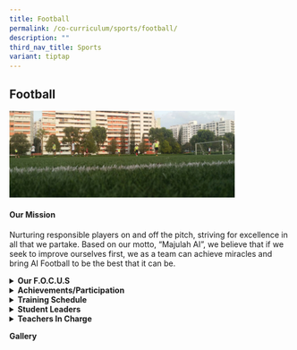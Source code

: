 ```yaml
---
title: Football
permalink: /co-curriculum/sports/football/
description: ""
third_nav_title: Sports
variant: tiptap
---
```

<h2>Football</h2>
<div class="isomer-image-wrapper">
<img style="width: 80%;" height="auto" width="100%" src="/images/football%20banner.jpg">
</div>
<h4><strong>Our Mission</strong></h4>
<p>Nurturing responsible players on and off the pitch, striving for excellence
in all that we partake. Based on our motto, “Majulah AI”, we believe that
if we seek to improve ourselves first, we as a team can achieve miracles
and bring AI Football to be the best that it can be.</p>
<div data-type="detailGroup" class="isomer-accordion-group isomer-accordion isomer-accordion-white">
<details class="isomer-details">
<summary><strong>Our F.O.C.U.S</strong>
</summary>
<div data-type="detailsContent" class="isomer-details-content">
<p></p>
<table style="minWidth: 50px">
<colgroup>
<col>
<col>
</colgroup>
<tbody>
<tr>
<th rowspan="1" colspan="1">
<p>Fitness:</p>
</th>
<td rowspan="1" colspan="1">
<p><em>Speed, Agility, Power, Flexibility</em>
</p>
</td>
</tr>
<tr>
<th rowspan="1" colspan="1">
<p>Order:</p>
</th>
<td rowspan="1" colspan="1">
<p><em>Cheering and positive remarks, always!<br>Punctuality at all sessions.</em>
</p>
</td>
</tr>
<tr>
<th rowspan="1" colspan="1">
<p>Concentration:</p>
</th>
<td rowspan="1" colspan="1">
<p><em>Focus on the Ball, Game, Presence and Training.</em>
</p>
</td>
</tr>
<tr>
<th rowspan="1" colspan="1">
<p>Unity:</p>
</th>
<td rowspan="1" colspan="1">
<p><em>Encourage each other to press on.<br>Perform a structured warm-up and united cheer before each match.<br>Compliment good play and effort.</em>
</p>
</td>
</tr>
<tr>
<th rowspan="1" colspan="1">
<p>Sportsmanship:</p>
</th>
<td rowspan="1" colspan="1">
<p><em>Play to the whistle and respect the referee’s decision.<br>Display your skills and fitness on the field.<br>Stay cool and focused.<br>Winning is not everything! Bettering yourself is everything, so keep improving!<br>Thank all opponents and officials after each game.</em>
</p>
</td>
</tr>
</tbody>
</table>
<blockquote>
<p><em>"Playing and competing in football made me realise the importance of teamwork and care for each other. We became more courageous when trying new skills and through winning, we display the value of excellence. It has been an amazing experience for me these three years with the great memories, sweat and tears training and playing with the team."<br></em>
</p>
<p><strong>- Reyes Inigo Miguel Andrade 3N1</strong>
</p>
</blockquote>
<h4></h4>
</div>
</details>
</div>
<div data-type="detailGroup" class="isomer-accordion-group isomer-accordion isomer-accordion-white">
<details class="isomer-details">
<summary><strong>Achievements/Participation</strong>
</summary>
<div data-type="detailsContent" class="isomer-details-content">
<p><strong><u>2024</u></strong> 
<br>B Boys: National B Division Boys League 4 Championship: Runners-up C Boys:
National C Division Boys League 2 Preliminary Round
<br><strong><u>2023<br></u></strong>B Boys: Zone - 1st Round
<br>C Boys: National League 2 - Prelim</p>
<p><strong><u>2022<br></u></strong>B Boys: Zone - 1st Round
<br>C Boys: Zone - 4th and Fair Play award</p>
<p><strong><u>2021<br></u></strong>B Boys: N.A
<br>C Boys: N.A</p>
<p><strong><u>2020<br></u></strong>B Boys: Did not finish
<br>C Boys: N.A</p>
<p><strong><u>2019<br></u>NSG Football League 4 Championships</strong>
<br>B Boys: 3rd Placing</p>
<p><strong>NSG Football Championships</strong>
<br>C Boys: Merit Award</p>
<p><strong><u>2018<br></u></strong>B Boys: 1st Round&nbsp;
<br>C Boys: 2nd Round</p>
<p><strong><u>2017<br></u></strong>C Division North Zone Football Competition
– 3rd Place
<br>C Division Nationals - Quarter-finalist
<br>B Division North Zone Football Competition – 1st Round</p>
</div>
</details>
</div>
<div data-type="detailGroup" class="isomer-accordion-group isomer-accordion isomer-accordion-white">
<details class="isomer-details">
<summary><strong>Training Schedule</strong>
</summary>
<div data-type="detailsContent" class="isomer-details-content">
<p><strong>Monday</strong>
<br>(During competition season)
<br>
<br><strong>Wednesday</strong>
<br>3.15pm to 6.15pm
<br>
<br><strong>Friday </strong>
<br>2.30pm to 5.30pm.</p>
</div>
</details>
</div>
<div data-type="detailGroup" class="isomer-accordion-group isomer-accordion isomer-accordion-white">
<details class="isomer-details">
<summary><strong>Student Leaders</strong>
</summary>
<div data-type="detailsContent" class="isomer-details-content">
<p><strong>B Division Co-Captains </strong>
<br>SAIFUL ARMAN BIN SAIFUDDIN (4 Care)
<br>DARRELL MARVELO SANTOSA (4 Integrity)
<br>
<br><strong>C Division Co-Captains</strong>
<br>ABSAL BIN ABUTHAHIR (2 Care)
<br>MOHAMAD NAWFAL BIN MOHAMAD NAZRIN (2 Gratitude)
<br>HARI HARA SUTHAN S/O SASIDHARAN (2 Gratitude)
<br>MAQIL ESHAN BIN MOHAMMAD MUHAILY (1 Excellence)</p>
</div>
</details>
</div>
<div data-type="detailGroup" class="isomer-accordion-group isomer-accordion isomer-accordion-white">
<details class="isomer-details">
<summary><strong>Teachers In Charge</strong>
</summary>
<div data-type="detailsContent" class="isomer-details-content">
<p><strong>Mr Ryan Fong Tjen Shan(OIC)<br>Contact:&nbsp;<a href="mailto:ryan_fong_tjen_shan@moe.edu.sg" rel="noopener noreferrer nofollow" target="">ryan_fong_tjen_shan@moe.edu.sg</a></strong>
</p>
<p>Ms Hanna Diyana Binte Azahar
<br>Mr B. Vinayagam</p>
</div>
</details>
</div>
<p><strong>Gallery</strong>
</p>